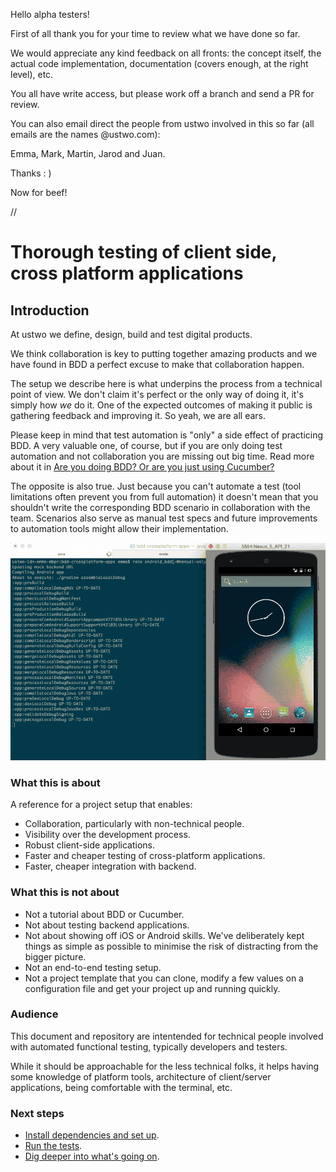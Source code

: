 Hello alpha testers!

First of all thank you for your time to review what we have done so far.

We would appreciate any kind feedback on all fronts: the concept itself, the actual code implementation, documentation (covers enough, at the right level), etc.

You all have write access, but please work off a branch and send a PR for review.

You can also email direct the people from ustwo involved in this so far (all emails are the names @ustwo.com):

Emma, Mark, Martin, Jarod and Juan.

Thanks : )

Now for beef!

//

# Thorough testing of client side, cross platform applications

## Introduction

At ustwo we define, design, build and test digital products.

We think collaboration is key to putting together amazing products and we have found in BDD a perfect excuse to make that collaboration happen.

The setup we describe here is what underpins the process from a technical point of view. We don't claim it's perfect or the only way of doing it, it's simply how *we* do it. One of the expected outcomes of making it public is gathering feedback and improving it. So yeah, we are all ears.

Please keep in mind that test automation is "only" a side effect of practicing BDD. A very valuable one, of course, but if you are only doing test automation and not collaboration you are missing out big time. Read more about it in [Are you doing BDD? Or are you just using Cucumber?](https://cukes.info/blog/2015/03/24/single-source-of-truth)

The opposite is also true. Just because you can't automate a test (tool limitations often prevent you from full automation) it doesn't mean that you shouldn't write the corresponding BDD scenario in collaboration with the team. Scenarios also serve as manual test specs and future improvements to automation tools might allow their implementation.

![overview running on android](docs/android-overview.gif)

### What this is about

A reference for a project setup that enables:

 * Collaboration, particularly with non-technical people.
 * Visibility over the development process.
 * Robust client-side applications.
 * Faster and cheaper testing of cross-platform applications.
 * Faster, cheaper integration with backend.

### What this is not about

 * Not a tutorial about BDD or Cucumber.
 * Not about testing backend applications.
 * Not about showing off iOS or Android skills. We've deliberately kept things as simple as possible to minimise the risk of distracting from the bigger picture.
 * Not an end-to-end testing setup.
 * Not a project template that you can clone, modify a few values on a configuration file and get your project up and running quickly.

### Audience

This document and repository are intentended for technical people involved with automated functional testing, typically developers and testers.

While it should be approachable for the less technical folks, it helps having some knowledge of platform tools, architecture of client/server applications, being comfortable with the terminal, etc. 

### Next steps

 * [Install dependencies and set up](docs/setup.md).
 * [Run the tests](docs/running_tests.md).
 * [Dig deeper into what's going on](docs/overview.md).
